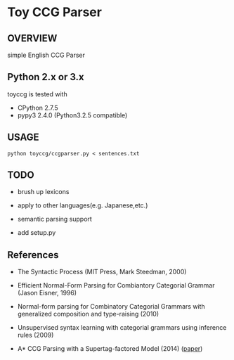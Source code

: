 Toy CCG Parser
==============

OVERVIEW
--------

simple English CCG Parser


Python 2.x or 3.x
-----------------
toyccg is tested with

- CPython 2.7.5
- pypy3  2.4.0 (Python3.2.5 compatible)


USAGE
-----

`python toyccg/ccgparser.py < sentences.txt`


TODO
----

* brush up lexicons

* apply to other languages(e.g. Japanese,etc.)

* semantic parsing support

* add setup.py



References
----------

* The Syntactic Process (MIT Press, Mark Steedman, 2000)

* Efficient Normal-Form Parsing for Combiantory Categorial Grammar (Jason Eisner, 1996)

* Normal-form parsing for Combinatory Categorial Grammars with generalized composition and type-raising (2010)

* Unsupervised syntax learning with categorial grammars using inference rules (2009)

* A* CCG Parsing with a Supertag-factored Model (2014)
([paper](http://www.aclweb.org/anthology/D14-1107))


